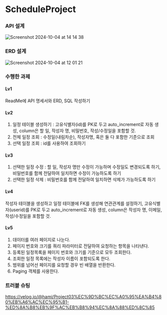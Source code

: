 # ScheduleProject

### API 설계
![Screenshot 2024-10-04 at 14 14 38](https://github.com/user-attachments/assets/a908d29f-6e14-46bd-9b9a-b7c5a25175ef)
### ERD 설계
![Screenshot 2024-10-04 at 12 01 21](https://github.com/user-attachments/assets/2a24241b-37cf-404b-b09b-3ca0f7fc56ee)

### 수행한 과제
#### Lv1
ReadMe에 API 명세서와 ERD, SQL 작성하기
#### Lv2
1) 일정 테이블 생성하기 : 고유식별자(id)를 PK로 두고 auto_increment로 자동 생성, column은 할 일, 작성자 명, 비밀번호, 작성/수정일을 포함할 것.
2) 전체 일정 조회 : 수정일(내림차순), 작성자명, 혹은 둘 다 포함한 기준으로 조회
3) 선택 일정 조회 : id를 사용하여 조회하기
#### Lv3
1) 선택한 일정 수정 : 할 일, 작성자 명만 수정이 가능하며 수정일도 변경되도록 하기, 비밀번호를 함께 전달하여 일치하면 수정이 가능하도록 하기
2) 선택한 일정 삭제 : 비밀번호를 함께 전달하여 일치하면 삭제가 가능하도록 하기
#### Lv4
   작성자 테이블을 생성하고 일정 테이블에 FK를 생성해 연관관계를 설정하기, 고유식별자(userid)를 PK로 두고 auto_increment로 자동 생성, column은 작성자 명, 이메일, 작성/수정일을 포함할 것.
#### Lv5
1) 데이터를 여러 페이지로 나눈다.
2) 페이지 번호와 크기를 쿼리 파라미터로 전달하여 요청하는 항목을 나타낸다.
3) 등록된 일정목록을 페이지 번호와 크기를 기준으로 모두 조회한다.
4) 조회한 일정 목록에는 작성자 이름이 포함되도록 한다.
5) 범위를 넘어선 페이지를 요청할 경우 빈 배열을 반환한다.
6) Paging 객체를 사용한다.

### 트러블 슈팅
https://velog.io/@hami/Project03%EC%9D%BC%EC%A0%95%EA%B4%80%EB%A6%AC%EC%95%B1-%ED%8A%B8%EB%9F%AC%EB%B8%94%EC%8A%88%ED%8C%85
